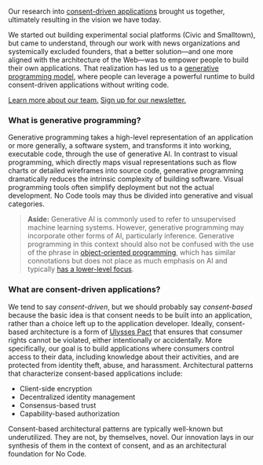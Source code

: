 Our research into [consent-driven
applications](#what-are-consent-driven-applications) brought us together,
ultimately resulting in the vision we have today. 

We started out building experimental social platforms (Civic and Smalltown), but
came to understand, through our work with news organizations and systemically
excluded founders, that a better solution—and one more aligned with the
architecture of the Web—was to empower people to build their own applications.
That realization has led us to a [generative programming
model](#what-is-generative-programming), where people can leverage a powerful
runtime to build consent-driven applications without writing code.

[Learn more about our team.](/team) [Sign up for our
newsletter.](https://newsletter.dashkite.com)
              
### What is generative programming?

Generative programming takes a high-level representation of an application or
more generally, a software system, and transforms it into working, executable
code, through the use of generative AI. In contrast to visual programming, which
directly maps visual representations such as flow charts or detailed wireframes
into source code, generative programming dramatically reduces the intrinsic
complexity of building software. Visual programming tools often simplify
deployment but not the actual development. No Code tools may thus be divided
into generative and visual categories.

> **Aside:** Generative AI is commonly used to refer to unsupervised machine
learning systems. However, generative programming may incorporate other forms of
AI, particularly inference. Generative programming in this context should also
not be confused with the use of the phrase in [object-oriented
programming](https://en.wikipedia.org/wiki/Automatic_programming#Generative_programming),
which has similar connotations but does not place as much emphasis on AI and
typically [has a lower-level focus](https://dl.acm.org/doi/pdf/10.1145/3564719).

### What are consent-driven applications?

We tend to say _consent-driven_, but we should probably say _consent-based_
because the basic idea is that consent needs to be built into an application,
rather than a choice left up to the application developer. Ideally,
consent-based architecture is a form of [Ulysses
Pact](https://en.wikipedia.org/wiki/Ulysses_pact) that ensures that consumer
rights cannot be violated, either intentionally or accidentally. More
specifically, our goal is to build applications where consumers control access
to their data, including knowledge about their activities, and are protected
from identity theft, abuse, and harassment. Architectural patterns that
characterize consent-based applications include:

- Client-side encryption
- Decentralized identity management
- Consensus-based trust
- Capability-based authorization

Consent-based architectural patterns are typically well-known but underutilized.
They are not, by themselves, novel. Our innovation lays in our synthesis of them
in the context of consent, and as an architectural foundation for No Code.

